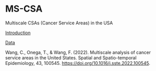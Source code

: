 # MS-CSA
Multiscale CSAs (Cancer Service Areas) in the USA

[Introduction](https://bama365-my.sharepoint.com/:b:/g/personal/cwang94_ua_edu/EXe_HJUvIztGiis8Cs4sy0gBZdyU_9JFzHgg6vx9N8FORQ?e=PpSkHZ)

[Data](https://bama365-my.sharepoint.com/:u:/g/personal/cwang94_ua_edu/EeP4sXEQ6H1FgMeIlbaO0c0B_d_jWVazbn6J_RLEZUb89A?e=wohURI)

Wang, C., Onega, T., & Wang, F. (2022). Multiscale analysis of cancer service areas in the United States. Spatial and Spatio-temporal Epidemiology, 43, 100545. https://doi.org/10.1016/j.sste.2022.100545.
